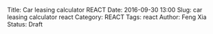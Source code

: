 Title: Car leasing calculator REACT
Date: 2016-09-30 13:00
Slug: car leasing calculator react
Category: REACT
Tags: react
Author: Feng Xia
Status: Draft

<div id="sth"></div>
<script type="text/babel">
 var randomId = function() {
   return "MY" + (Math.random() * 1e32).toString(12);
 };

 var Summary = React.createClass({
   render: function(){
     var divStyle = {
       backgroundColor: "#333",
       padding: "1em",
       color: "#efefef",
       marginBottom:"1em"
     };

     var summaryNodes = this.props.data.map(function(summary) {
       return (
         <SummaryValueDisplay key={summary.label} {...summary} />
       );
     });

     return (
       <div className="row" style={divStyle}>
         <h4 className="page-header nocount">Summary</h4>
         <div className="divider"></div>
         <br />
         <div className="row">
           {summaryNodes}
         </div>
       </div>
     );
   }
 });

 var SummaryValueDisplay = React.createClass({
   render: function(){
     var dollar = (typeof this.props.unit=="undefined") || this.props.unit =="$"?
                  <span style={{"marginRight": "0.3em"}}>$</span>: "";
     var negativeHighlight = this.props.value >= 0 ? "": "myhighlight";
     var pcnt = (this.props.unit=="%" || this.props.unit=="month") ?
                <span style={{"marginLeft": "0.3em"}}>{this.props.unit}</span>:"";

     return (
       <div className="col s6">
         <label className="col s6">
           {this.props.label}
         </label>
         <div className="col s6 myValue">
           {dollar}
           <span className={negativeHighlight}>
             {this.props.value.toFixed(2)}
           </span>
           {pcnt}
         </div>
         <div className="divider"></div>
       </div>
     );
   }
 });

 var FormInput = React.createClass({
   handleChange: function(event) {
     var text = event.target.value;
     this.props.onChange(this.props.id, text);
   },
   render: function(){
     var inputStyle = {
       float: "left"
     };
     var dollar = (typeof this.props.unit=="undefined") || this.props.unit =="$"?"$":null;
     var negativeHighlight = this.props.value > 0 ? "": "myhighlight";
     var pcnt = (this.props.unit=="%" || this.props.unit=="month") ?
                this.props.unit: null;
     var max = this.props.max? this.props.max:"";
     var min = this.props.min? this.props.min:"0";
     var step = this.props.step? this.props.step: "1";

     return (
       <div className="input-field col s6">
         <label className="active">
           {this.props.label} ({dollar}{pcnt})
         </label>
         <input type="number"
                placeholder={this.props.value}
                className="{negativeHighlight}"
                max={max} min={min} step={step}
                value={this.props.value}
                onChange={this.handleChange}
           />
       </div>
     );
   }
 });
 var FormValueDisplay = React.createClass({
   render: function(){
     var dollar = (typeof this.props.unit=="undefined") || this.props.unit =="$"?
                  <span style={{"marginRight": "0.3em"}}>$</span>: "";
     var negativeHighlight = this.props.value >= 0 ? "": "myhighlight";
     var pcnt = (this.props.unit=="%" || this.props.unit=="month") ?
                <span style={{"marginLeft": "0.3em"}}>{this.props.unit}</span>:"";

     return (
       <div className="input-field col s6">
         <label className="active">
           {this.props.label} ({dollar}{pcnt})
         </label>
         <input disabled type="number"
                className="{negativeHighlight}"
                value={this.props.value.toFixed(2)}
                onChange={this.handleChange}
           />
       </div>
     );
   }
 });

 var FormHeader = React.createClass({
   handleClick: function(event) {
     this.props.handleClick();
   },
   render: function(){
     var switchClass = classNames("fa", {
       "fa-angle-double-up": this.props.showFields,
       "fa-angle-double-down": !this.props.showFields
     });

     return (
       <div className="row my-resume-header" onClick={this.handleClick}>
         <div className="col s11">
           <h4 className="nocount">{this.props.title}</h4>
         </div>
         <div  className="right-align col s1" data-toggle="tooltip" title="Click to expand and collapse">
           <br />
           <i className={switchClass}></i>
         </div>
       </div>
     );
   }
 });

 var FormBox = React.createClass({
   getInitialState: function(){
     return {showFields: false};
   },
   handleClick: function(){
     this.setState({
       showFields: !this.state.showFields, // toggle
     });
   },
   render: function(){
     // Input fields
     var formFields = [];
     if (typeof this.props.data.fields != "undefined"){
       formFields = this.props.data.fields.map(function(field) {
         // This is the magic line to make the state update
         // in sync with parent's state
         field.onChange = this.props.onChange;

         field.id = field.name;
         return <FormInput
                    key={field.name}
                    {...field} />
       }, this);
     }
     // Value displays
     var valueFields = [];
     if (typeof this.props.data.values != "undefined"){
       valueFields = this.props.data.values.map(function(field) {
         field.id = field.name;
         return <FormValueDisplay
                    key={field.name}
                    {...field} />
       }, this);
     }

     // All fields
     var fields = this.state.showFields?
     (
       <div>
         <p></p>
         <h6 className="myhighlight nocount">
           Adjustments
         </h6>
         <div style={{marginBottom:"2em"}}
              className="row">
           {valueFields}
           {formFields}
         </div>
       </div>
     ): null;


     var assumptions = this.state.showFields?
                       <AssumptionBox fields={this.props.data.assumptions} />:null;

     // Render
     return (
       <div>
         <FormHeader title={this.props.data.title}
                     showFields={this.state.showFields}
                     handleClick={this.handleClick} />

         {assumptions }
         {fields}
       </div>
     );
   }
 });

 var AssumptionBox = React.createClass({
   render: function(){
     if (typeof this.props.fields == "undefined"){
       return null;
     }

     // Render when there is assumptions
     var fields = this.props.fields.map(function(field){
       var value = parseFloat(field.value).toFixed(2);
       var dollar = (typeof field.unit=="undefined" || field.unit =="$")?"$":"";
       var negativeHighlight = value >= 0 ? "": "myhighlight";
       var pcnt = (field.unit=="%" || field.unit=="month") ?field.unit: "";

       return (
         <tr><td>
           {field.label}
         </td><td>
           <span className={negativeHighlight}>
             {dollar}{value}{pcnt}
           </span>
         </td></tr>
       );
     });

     var id = randomId();
     return (
       <div>
         <h6 className="myhighlight nocount">
           Assumptions
         </h6>
         <table className="table bordered striped highlgiht">
           <tbody>
             <tr>
               <th>Item</th>
               <th>Value</th>
             </tr>
             {fields}
           </tbody>
         </table>
       </div>
     );
   }
 });

 var PieChartBox = React.createClass({
   //Destroy chart before unmount.
   componentWillUnmount: function () {
     this.chart.destroy();
   },

   //Create the div which the chart will be rendered to.
   render: function () {
     var data = this.props.data;
     var currentValue = data && data.valueOf();
     if (this.preValue !== currentValue){
       this.preValue = currentValue;

       // Update chart
       if (this.chart && this.debounceUpdateData){
         this.debounceUpdateData(data);
       }
     }
     this.container = this.props.title.replace(/\s/g,"-").toLowerCase();
     return React.createElement('div', {
       id: this.container
     });
   },
   componentDidMount: function () {
     this.chart = Highcharts.chart(this.container, {
       chart: {
         plotBackgroundColor: null,
         plotBorderWidth: 0,
         plotShadow: false
       },
       title: {
         text: this.props.title,
         align: 'center',
         verticalAlign: 'top',
         y: 25
       },
       tooltip: {
         pointFormat: '{series.name}: <b>{point.percentage:.2f}%</b>'
       },
       plotOptions: {
         pie: {
           dataLabels: {
             enabled: true,
             format: '<b>{point.percentage:.0f}%</b>'
           },
           startAngle: -90,
           endAngle: 90,
           center: ['50%', '85%'],
           showInLegend: true
         }
       },
       series: [{
         type: 'pie',
         name: this.props.title,
         innerSize: '50%',
         data: this.props.data
       }]
     }); // end of highcharts

     // Set up debound function
     this.debounceUpdateData = _.debounce(function(data){
       this.chart.series[0].setData(data);
     },500);

   }// end of func
 });

 var ChartBox = React.createClass({
   render: function() {
     if (typeof this.props.data == "undefined"){
       return null;
     }

     var charts = this.props.data.map(function(field) {
       return <PieChartBox key={field.title} {...field} />
     }, this);

     return (
       <div className="my-multicol-2">
       {charts}
       </div>
     );
   }
 });

 var CarLeasingCalculatorBox = React.createClass({
   getInitialState: function() {
     var tmp = {
       "example msrp": {
         label: "Example MSRP",
         value: 18881,
         step: 1000
       },
       "example residue": {
         label: "example residue price",
         value: 13270,
         step: 1000
       },
       "msrp": {
         label: "MSRP",
         value: 25375,
         step: 1000
       },
       "invoice": {
         label: "Invoice",
         value: 24440,
         step: 1000
       },
       "purchase": {
         label: "Purchase",
         value: 23000,
         step: 1000
       },
       "lease": {
         label: "Lease price",
         value: 21287,
         step: 1000
       },
       "sales tax": {
         label: "Sales tax",
         value: 6,
         unit: "%",
         max: 10
       },
       "msd mf discount": {
         label: "MSD MF Discount",
         value: 0.00007,
         unit: "",
         step: 0.00001
       },
       "max msd allowed": {
         label: "Max MSD allowed",
         value: 7,
         unit: "",
         max: 10
       },
       "msd selected": {
         label: "MSD selected",
         value: 7,
         unit: ""
       },
       "apr": {
         label: "APR",
         value: 4,
         unit: "%",
         max: 40
       },
       term: {
         label: "Term",
         value: 36,
         unit: "month",
         step: 12,
         min: 12,
         max: 60
       },
       "downpayment": {
         label: "Downpayment",
         value: 2000,
         step: 100
       },
       "rebates": {
         label: "Rebates",
         value: 0,
         step: 1000
       },
       "credits": {
         label: "Credits",
         value: 0,
         step: 1000
       },
       "monthly tax": {
         label: "Monthly tax",
         value: 3,
         unit: "%",
         max: 10
       },
       "registration fee": {
         label: "Registration fee",
         value: 40
       },
       "plate fee": {
         label: "Plate fee",
         value: 28
       },
       "documentation fee": {
         label: "Documentation fee",
         value: 550
       },
       "acquisition fee": {
         label: "Acquisition fee",
         value: 995
       },
       "security deposit": {
         label: "Security deposit",
         value: 0,
         step: 1000
       },
       "security refund rate": {
         label: "Security refund rate",
         value: 20,
         unit: "%",
         max: 100,
         step: 10
       },
       "disposition fee": {
         label: "Disposition fee",
         value: 350
       },
       "wear charge": {
         label: "Wear charge",
         value: 0
       }
     }; // end of initial state
     return tmp;
   },
   handleFieldChange: function(fieldId, value) {
     var newState = this.state[fieldId];
     newState.value = parseFloat(value); // convert to Float
     this.setState(newState);
   },

   getFields: function(pickList){
     var tmpList = [];
     for (var i=0; i<pickList.length; i++){
       var tmp = this.state[pickList[i]];
       tmp.name = pickList[i];

       if (typeof tmp.value  == "undefined"){
         tmp.value = 0;
       }
       if (typeof tmp.unit == "undefined"){
         tmp.unit = "$";
       }
       tmpList.push(tmp);
     }
     return tmpList;
   },
   getDiscount: function(field1, field2){
     var val1 = this.state[field1].value;
     var val2 = this.state[field2].value;
     var discount = (val2-val1)/val2*100;
     return discount.toFixed(2);
   },
   render: function(){
     var helper = {
       getFields: this.getFields,
       getDiscount: this.getDiscount
     };

     // example residue form
     var residue_rate = 100-helper.getDiscount("example residue", "example msrp");
     var exampleLeaseForm = {
       title: "Official leasing sample",
       fields: helper.getFields(["example msrp", "example residue"]),
       assumptions: [{
         label: "Residue percentage",
         value: residue_rate,
         unit: "%"
       }]
     };

     // Deal terms
     var apr_as_mf = this.state["apr"].value/2400;
     var residue_value = this.state["msrp"].value * residue_rate/100;
     var sales_tax = this.state["lease"].value * this.state["sales tax"].value/100;
     var lease_after_tax = this.state["lease"].value + sales_tax;

     var dealTermForm = {
       title: "Deal terms",
       fields: helper.getFields([
         "msrp", "invoice", "lease","apr","term","monthly tax","sales tax"
       ]),
       assumptions: [{
         label: "Invoice discount by MSRP",
         value: helper.getDiscount("invoice","msrp"),
         unit: "%"
       },{
         label: "Lease discount by MSRP",
         value: helper.getDiscount("lease","msrp"),
         unit: "%"
       },{
         label: "Lease discount by invoice",
         value: helper.getDiscount("lease","invoice"),
         unit: "%"
       },{
         label: "Deal APR as MF",
         value: apr_as_mf,
         unit: ""
       },{
         label: "Residue value",
         value: residue_value
       },{
         label: "Lease after tax",
         value: lease_after_tax
       },{
         label: "Sales tax",
         value: sales_tax
       }]
     };

     // Deductions
     var apr = this.state["apr"].value;
     var msd_discount = this.state["msd mf discount"].value;
     var msd_selected = this.state["msd selected"].value;
     var msd_discount_equivalent = msd_discount*msd_selected*2400;
     var effective_apr = apr-msd_discount_equivalent;

     var deductionForm = {
       title: "Deductions",
       fields: helper.getFields([
         "credits", "rebates", "downpayment",
         "msd mf discount", "msd selected"
       ]),
       assumptions: [{
         label: "Effiective APR",
         value: effective_apr,
         unit: "%"
       },{
         label: "MSD equivalent discoiunt",
         value: msd_discount_equivalent,
         unit: "%"
       }]
     };

     // Monthly costs
     var depreciation_cost = this.state['lease'].value - residue_value;
     var monthly_depreciation_cost = depreciation_cost/this.state["term"].value;
     var net_capitalized_cost = lease_after_tax - (
       this.state["credits"].value +
       this.state["rebates"].value +
       this.state["downpayment"].value
     );
     var financing_cost = net_capitalized_cost+residue_value;
     var monthly_financing_cost = financing_cost * effective_apr/2400;
     var monthly_cost_before_tax = monthly_depreciation_cost + monthly_financing_cost;
     var monthly_tax = monthly_cost_before_tax * this.state["monthly tax"].value/100;
     var monthly_cost_after_tax = monthly_cost_before_tax + monthly_tax;
     var total_tax = sales_tax + this.state["term"].value * monthly_tax;
     var msd = Math.ceil(monthly_cost_after_tax/50)*50;
     var total_msd = this.state["msd selected"].value * msd;

     var monthlyCostForm = {
       title: "Monthly costs",
       values: [{
         label: "Depreciation cost",
         value: monthly_depreciation_cost
       },{
         label: "Financing cost",
         value: monthly_financing_cost
       },{
         label: "Monthly tax",
         value: monthly_tax
       },{
         label: "Monthly leasing cost",
         value: monthly_cost_after_tax
       }],
       assumptions: [{
         label: "Net capitalized cost",
         value: net_capitalized_cost
       },{
         label: "Total depreciation",
         value: depreciation_cost
       },{
         label: "MSD",
         value: msd
       },{
         label: "Total tax",
         value: total_tax
       }]
     };

     // Due at signing
     var to_gov = this.state["registration fee"].value + this.state["plate fee"].value;
     var to_dealer = this.state["documentation fee"].value + this.state["security deposit"].value;
     var to_bank = this.state["acquisition fee"].value;
     var to_myself = this.state["downpayment"].value + total_msd + monthly_cost_after_tax;
     var driveoff_cost = to_gov + to_dealer + to_bank + to_myself;
     var driveOffForm = {
       title: "Due at signing",
       fields: helper.getFields([
         "registration fee", "plate fee", "documentation fee",
         "acquisition fee", "security deposit"
       ]),
       values: [{
         label: "Downpayment",
         value: this.state["downpayment"].value
       },{
         label: "1st month payment",
         value: monthly_cost_after_tax
       }],
       assumptions: [{
         label: "Drive off cost",
         value: driveoff_cost
       },{
         label: "Government administration fee",
         value: to_gov
       },{
         label: "Dealer fees",
         value: to_dealer
       },{
         label: "Bank fees",
         value: to_bank
       },{
         label: "Used to payoff the deal",
         value: to_myself
       }]
     };

     // Due at lease end
     var security_refund = this.state["security deposit"].value * this.state["security refund rate"].value / 100;
     var refund = security_refund + total_msd;
     var lease_end_cost = this.state["disposition fee"].value +
                          this.state["wear charge"].value - refund + monthly_cost_after_tax;
     var leaseEndForm = {
       title: "Due at lease end",
       fields: helper.getFields([
         "disposition fee", "security refund rate", "wear charge"
       ]),
       values:[{
         label: "Security refund",
         value: security_refund
       },{
         label: "MSD refund",
         value: total_msd
       }],
       assumptions:[{
         label: "Lease end cost",
         value: lease_end_cost
       }]
     };

     // Summaries
     var lease_payments = (this.state["term"].value-2)*monthly_cost_after_tax;
     var cost_of_ownership = driveoff_cost + lease_end_cost + lease_payments;
     var summaryList = [{
       label: "Total lease",
       value: lease_after_tax
     },{
       label: "Monthly payment",
       value: monthly_cost_after_tax
     },{
       label: "APR",
       value: this.state["apr"].value,
       unit: this.state["apr"].unit
     },{
       label: "Term",
       value: this.state["term"].value,
       unit: this.state["term"].unit
     },{
       label: "Cost of ownership",
       value: cost_of_ownership
     },{
       label: "Drive off cost",
       value: driveoff_cost
     },{
       label: "Last payment/refund",
       value: lease_end_cost
     }];

     // Monthly payment breakdown chart
     var chartData = [{
       title: "Monthly payment breakdown",
       data: [{
         name: "Depreciation cost",
         y: monthly_depreciation_cost
       },{
         name: "Financing cost",
         y: monthly_financing_cost
       },{
         name: "Tax",
         y: monthly_tax
       }]
     },{
       title: "Cost of ownership",
       data: [{
         name: "Drive off cost",
         y: driveoff_cost
       },{
         name: "Lease payments",
         y: lease_payments
       },{
         name: "Lease end",
         y: lease_end_cost
       }]
     }];

     // Render
     return (
       <div>
       <Summary data={summaryList} />
       <ChartBox data={chartData} />
       <FormBox data={exampleLeaseForm} onChange={this.handleFieldChange} />
       <FormBox data={dealTermForm} onChange={this.handleFieldChange} />
       <FormBox data={deductionForm} onChange={this.handleFieldChange} />
       <FormBox data={monthlyCostForm} />
       <FormBox data={driveOffForm} onChange={this.handleFieldChange} />
       <FormBox data={leaseEndForm} onChange={this.handleFieldChange} />
       </div>
     );
   }
 });

 ReactDOM.render(
   <CarLeasingCalculatorBox />,
   document.getElementById("sth")
 );

</script>
